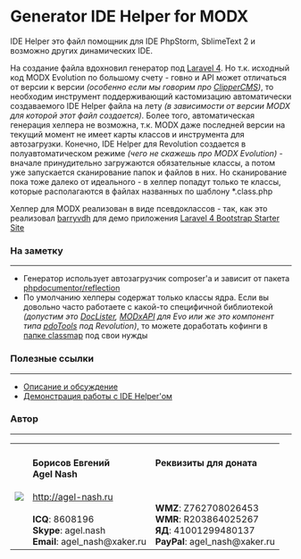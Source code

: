 Generator IDE Helper for MODX
=========
IDE Helper это файл помощник для IDE PhpStorm, SblimeText 2 и возможно других динамических IDE. 

На создание файла вдохновил генератор под [Laravel 4](https://github.com/jonphipps/laravel4-idehelper-generator). Но т.к. исходный код MODX Evolution по большому счету - говно и API может отличаться от версии к версии *(особенно если мы говорим про [ClipperCMS](https://github.com/ClipperCMS/ClipperCMS))*, то необходим инструмент поддерживающий кастомизацию автоматически создаваемого IDE Helper файла на лету *(в зависимости от версии MODX для которой этот файл создается)*. Более того, автоматическая генерация хелпера не возможна, т.к. MODX даже последней версии на текущий момент не имеет карты классов и инструмента для автозагрузки. Конечно, IDE Helper для Revolution создается в полуавтоматическом режиме *(чего не скажешь про MODX Evolution)* - вначале принудительно загружаются обязательные классы, а потом уже запускается сканирование папок и файлов в них. Но сканирование пока тоже далеко от идеального - в хелпер попадут только те классы, которые располагаются в файлах названных по шаблону *.class.php

Хелпер для MODX реализован в виде псевдоклассов - так, как это реализовал [barryvdh](https://github.com/barryvdh) для демо приложения [Laravel 4 Bootstrap Starter Site](https://github.com/andrew13/Laravel-4-Bootstrap-Starter-Site/blob/master/_ide_helper.php)

### На заметку
---------
* Генератор использует автозагрузчик composer'a и зависит от пакета [phpdocumentor/reflection](https://github.com/phpdocumentor/reflection)
* По умолчанию хелперы содержат только классы ядра. Если вы довольно часто работаете с какой-то специфичной библиотекой *(допустим это [DocLister](https://github.com/AgelxNash/DocLister), [MODxAPI](https://github.com/AgelxNash/resourse) для Evo или же это компонент типа [pdoTools](https://github.com/bezumkin/pdoTools) под Revolution)*, то можете доработать кофинги в [папке classmap](https://github.com/AgelxNash/MODXEvo.IDEHelper/tree/master/classmap) под свои нужды

### Полезные ссылки
---------
* [Описание и обсуждение](http://blog.agel-nash.ru/2013/10/ide-helper.html)
* [Демонстрация работы с IDE Helper'ом](http://www.youtube.com/watch?v=rg_EzIAxyew)

### Автор
---------
<table>
  <tr>
    <td><img src="http://www.gravatar.com/avatar/bf12d44182c98288015f65c9861903aa?s=220"></td>
	<td valign="top">
		<h4>Борисов Евгений
			<br />
			Agel Nash
		</h4>
		<a href="http://artdevue.com">http://agel-nash.ru</a><br />
		<br />
		<strong>ICQ</strong>: 8608196<br />
		<strong>Skype</strong>: agel.nash<br />
		<strong>Email</strong>: agel_nash@xaker.ru
	</td>
	<td valign="top">
		<h4>Реквизиты для доната<br /><br /></h4>
		<br />
		<strong>WMZ</strong>: Z762708026453<br />
		<strong>WMR</strong>: R203864025267<br />
		<strong>ЯД</strong>: 41001299480137<br />
		<strong>PayPal</strong>: agel_nash@xaker.ru<br />
	</td>
  </tr>
</table>